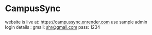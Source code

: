 # CampusSync
website is live at: https://campussync.onrender.com
use sample admin login details : gmail: shr@gmail.com 
                                 pass: 1234
